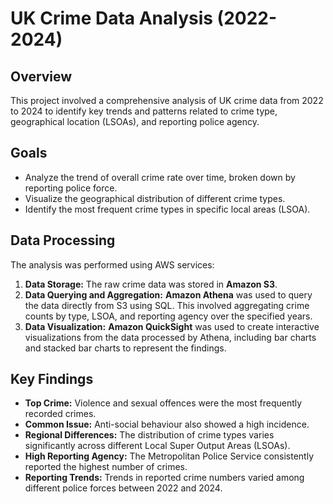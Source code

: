 # UK Crime Data Analysis (2022-2024)

## Overview
This project involved a comprehensive analysis of UK crime data from 2022 to 2024 to identify key trends and patterns related to crime type, geographical location (LSOAs), and reporting police agency.

## Goals
* Analyze the trend of overall crime rate over time, broken down by reporting police force.
* Visualize the geographical distribution of different crime types.
* Identify the most frequent crime types in specific local areas (LSOA).

## Data Processing
The analysis was performed using AWS services:
1. **Data Storage:** The raw crime data was stored in **Amazon S3**.
2. **Data Querying and Aggregation:** **Amazon Athena** was used to query the data directly from S3 using SQL. This involved aggregating crime counts by type, LSOA, and reporting agency over the specified years.
3. **Data Visualization:** **Amazon QuickSight** was used to create interactive visualizations from the data processed by Athena, including bar charts and stacked bar charts to represent the findings.

## Key Findings
* **Top Crime:** Violence and sexual offences were the most frequently recorded crimes.
* **Common Issue:** Anti-social behaviour also showed a high incidence.
* **Regional Differences:** The distribution of crime types varies significantly across different Local Super Output Areas (LSOAs).
* **High Reporting Agency:** The Metropolitan Police Service consistently reported the highest number of crimes.
* **Reporting Trends:** Trends in reported crime numbers varied among different police forces between 2022 and 2024.
